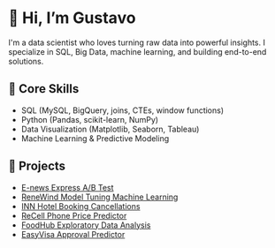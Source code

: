 # 👋 Hi, I’m Gustavo
I'm a data scientist who loves turning raw data into powerful insights. I specialize in SQL, Big Data, machine learning, and building end-to-end solutions.

## 🧠 Core Skills
- SQL (MySQL, BigQuery, joins, CTEs, window functions)
- Python (Pandas, scikit-learn, NumPy)
- Data Visualization (Matplotlib, Seaborn, Tableau)
- Machine Learning & Predictive Modeling

## 📁 Projects
- [E-news Express A/B Test](https://github.com/gustavopereda/ENews-A-B-Test)
- [ReneWind Model Tuning Machine Learning](https://github.com/gustavopereda/WindTurbine-Maintenance-ML)
- [INN Hotel Booking Cancellations](https://github.com/gustavopereda/INNNHotels-SupervisedLearning)
- [ReCell Phone Price Predictor](https://github.com/gustavopereda/Trade-Ahead-UnsupervisedLearning)
- [FoodHub Exploratory Data Analysis](https://github.com/gustavopereda/FoodHub-Order-Analysis)
- [EasyVisa Approval Predictor](https://github.com/gustavopereda/EasyVisa-Approval-Predictor)

<!--
**gustavopereda/gustavopereda** is a ✨ _special_ ✨ repository because its `README.md` (this file) appears on your GitHub profile.

Here are some ideas to get you started:

- 🔭 I’m currently working on ...
- 🌱 I’m currently learning ...
- 👯 I’m looking to collaborate on ...
- 🤔 I’m looking for help with ...
- 💬 Ask me about ...
- 📫 How to reach me: ...
- 😄 Pronouns: ...
- ⚡ Fun fact: ...
-->
